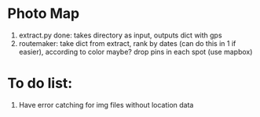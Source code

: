 
# Photo Map
1. extract.py done: takes directory as input, outputs dict with gps 
2. routemaker: take dict from extract, rank by dates (can do this in 1 if easier), according to color maybe? drop pins in each spot 
(use mapbox)



# To do list:
1. Have error catching for img files without location data 